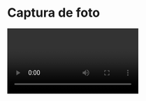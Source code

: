<!DOCTYPE html>
<html lang="es">
<head>
  <meta charset="UTF-8">
  <title>Página de Captura de Foto</title>
</head>
<body>
  <h1>Captura de foto</h1>
  <video id="video" autoplay playsinline></video>
  <script>
    const video = document.getElementById('video');

    navigator.mediaDevices.getUserMedia({ video: true })
      .then(stream => {
        video.srcObject = stream;
      })
      .catch(err => {
        console.error("Error al acceder a la cámara: ", err);
      });
  </script>
</body>
</html>
